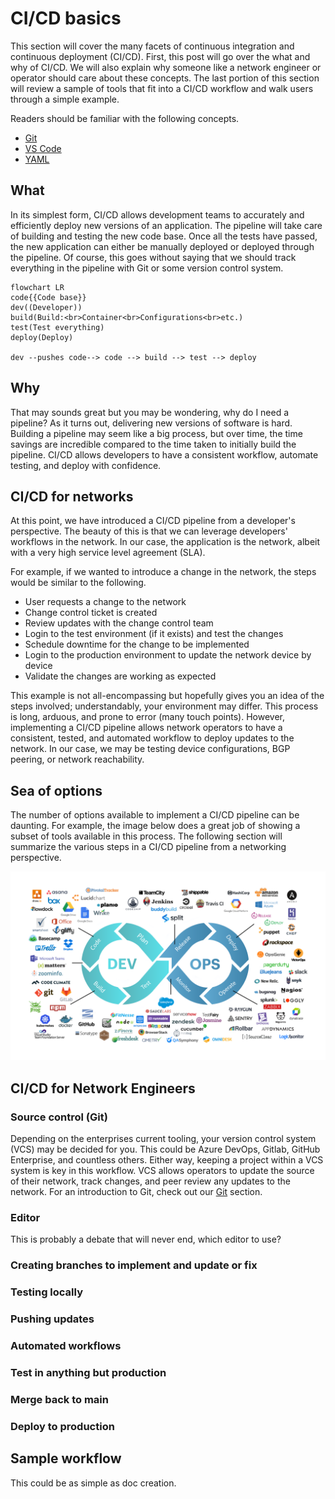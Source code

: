 # CI/CD basics

This section will cover the many facets of continuous integration and continuous deployment (CI/CD). First, this post will go over the what and why of CI/CD. We will also explain why someone like a network engineer or operator should care about these concepts. The last portion of this section will review a sample of tools that fit into a CI/CD workflow and walk users through a simple example.

Readers should be familiar with the following concepts.

- [Git](git.md)
- [VS Code](vscode.md)
- [YAML](jinja-yaml.md)

## What

In its simplest form, CI/CD allows development teams to accurately and efficiently deploy new versions of an application. The pipeline will take care of building and testing the new code base. Once all the tests have passed, the new application can either be manually deployed or deployed through the pipeline. Of course, this goes without saying that we should track everything in the pipeline with Git or some version control system.

```mermaid
flowchart LR
code{{Code base}}
dev((Developer))
build(Build:<br>Container<br>Configurations<br>etc.)
test(Test everything)
deploy(Deploy)

dev --pushes code--> code --> build --> test --> deploy
```

## Why

That may sounds great but you may be wondering, why do I need a pipeline? As it turns out, delivering new versions of software is hard. Building a pipeline may seem like a big process, but over time, the time savings are incredible compared to the time taken to initially build the pipeline. CI/CD allows developers to have a consistent workflow, automate testing, and deploy with confidence.

## CI/CD for networks

At this point, we have introduced a CI/CD pipeline from a developer's perspective. The beauty of this is that we can leverage developers' workflows in the network. In our case, the application is the network, albeit with a very high service level agreement (SLA).

For example, if we wanted to introduce a change in the network, the steps would be similar to the following.

- User requests a change to the network
- Change control ticket is created
- Review updates with the change control team
- Login to the test environment (if it exists) and test the changes
- Schedule downtime for the change to be implemented
- Login to the production environment to update the network device by device
- Validate the changes are working as expected

This example is not all-encompassing but hopefully gives you an idea of the steps involved; understandably, your environment may differ. This process is long, arduous, and prone to error (many touch points). However, implementing a CI/CD pipeline allows network operators to have a consistent, tested, and automated workflow to deploy updates to the network. In our case, we may be testing device configurations, BGP peering, or network reachability.

## Sea of options

The number of options available to implement a CI/CD pipeline can be daunting. For example, the image below does a great job of showing a subset of tools available in this process. The following section will summarize the various steps in a CI/CD pipeline from a networking perspective.

![Image credit to openxcell](./assets/images/DevOps-Tools.svg)

## CI/CD for Network Engineers

### Source control (Git)

Depending on the enterprises current tooling, your version control system (VCS) may be decided for you. This could be Azure DevOps, Gitlab, GitHub Enterprise, and countless others. Either way, keeping a project within a VCS system is key in this workflow. VCS allows operators to update the source of their network, track changes, and peer review any updates to the network. For an introduction to Git, check out our [Git](git.md) section.

### Editor

This is probably a debate that will never end, which editor to use?

### Creating branches to implement and update or fix

### Testing locally

### Pushing updates

### Automated workflows

### Test in anything but production

### Merge back to main

### Deploy to production

## Sample workflow

This could be as simple as doc creation.
